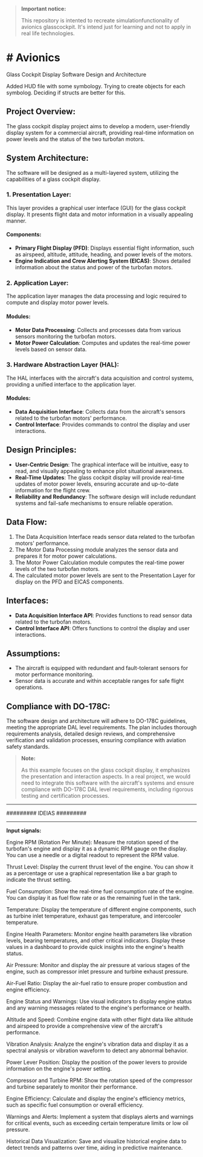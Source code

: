 > **Important notice:**
>
> This repository is intented to recreate simulationfunctionality of avionics glasscockpit.
> It's intend just for learning and not to apply in real life technologies.


<h1># Avionics</h1>

Glass Cockpit Display Software Design and Architecture

Added HUD file with some symbology. Trying to create objects for each symbolog. Deciding if structs are better for this.
<h2>Project Overview:</h2>
    <p>
      The glass cockpit display project aims to develop a modern, user-friendly display system for a commercial aircraft, providing real-time information on power levels and the status of the two turbofan motors.
    </p>
    
<h2>System Architecture:</h2>
    <p>
      The software will be designed as a multi-layered system, utilizing the capabilities of a glass cockpit display.
    </p>
    <h3>1. Presentation Layer:</h3>
      <p>
        This layer provides a graphical user interface (GUI) for the glass cockpit display. It presents flight data and motor information in a visually appealing manner.
      </p>
      <h4>Components:</h4>
      <ul>
          <li>
              <strong>Primary Flight Display (PFD)</strong>: Displays essential flight information, such as airspeed, altitude, attitude, heading, and power levels of the motors.
          </li>
          <li>
              <strong>Engine Indication and Crew Alerting System (EICAS)</strong>: Shows detailed information about the status and power of the turbofan motors.            </li>
      </ul>
    <h3>2. Application Layer:</h3>
      <p>
        The application layer manages the data processing and logic required to compute and display motor power levels.
      </p>
      <h4>Modules:</h4>
      <ul>
          <li>
              <strong>Motor Data Processing</strong>:
              Collects and processes data from various sensors monitoring the turbofan motors.</li>
          <li>
            <strong>Motor Power Calculation</strong>: 
            Computes and updates the real-time power levels based on sensor data.</li>
      </ul>
    <h3>3. Hardware Abstraction Layer (HAL):</h3>
    <p>
      The HAL interfaces with the aircraft's data acquisition and control systems, providing a unified interface to the application layer.
    </p>
    <h4>Modules:</h4>
    <ul>
        <li>
            <strong>Data Acquisition Interface</strong>:
            Collects data from the aircraft's sensors related to the turbofan motors' performance.</li>
        <li>
            <strong>Control Interface</strong>:
            Provides commands to control the display and user interactions.</li>
    </ul>
  <h2>Design Principles:</h2>
    <ul>
        <li>
            <strong>User-Centric Design</strong>:
            The graphical interface will be intuitive, easy to read, and visually appealing to enhance pilot situational awareness.</li>
        <li>
            <strong>Real-Time Updates</strong>:
            The glass cockpit display will provide real-time updates of motor power levels, ensuring accurate and up-to-date information for the flight crew.
        </li>
        <li>
            <strong>Reliability and Redundancy</strong>:
            The software design will include redundant systems and fail-safe mechanisms to ensure reliable operation.</li>
    </ul>
  <h2>Data Flow:</h2>
    <ol>
        <li>The Data Acquisition Interface reads sensor data related to the turbofan motors' performance.</li>
        <li>The Motor Data Processing module analyzes the sensor data and prepares it for motor power calculations.</li>
        <li>The Motor Power Calculation module computes the real-time power levels of the two turbofan motors.</li>
        <li>The calculated motor power levels are sent to the Presentation Layer for display on the PFD and EICAS components.</li>
    </ol>
  <h2>Interfaces:</h2>
    <ul>
        <li>
            <strong>Data Acquisition Interface API</strong>:
            Provides functions to read sensor data related to the turbofan motors.</li>
        <li>
            <strong>Control Interface API</strong>:
            Offers functions to control the display and user interactions.</li>
    </ul>
  <h2>Assumptions:</h2>
    <ul>
        <li>The aircraft is equipped with redundant and fault-tolerant sensors for motor performance monitoring.</li>
        <li>Sensor data is accurate and within acceptable ranges for safe flight operations.</li>
    </ul>
  <h2>Compliance with DO-178C:</h2>
    <p>
      The software design and architecture will adhere to DO-178C guidelines, meeting the appropriate DAL level requirements. The plan includes thorough requirements analysis, detailed design reviews, and comprehensive verification and validation processes, ensuring compliance with aviation safety standards.
    </p>

> **Note:**
>
> As this example focuses on the glass cockpit display, it emphasizes the presentation and interaction aspects.
> In a real project, we would need to integrate this software with the aircraft's systems and ensure compliance with DO-178C DAL level requirements, including rigorous testing and certification processes.



<hr>
######### IDEIAS #########
<hr>

**Input signals:**

Engine RPM (Rotation Per Minute): Measure the rotation speed of the turbofan's engine and display it as a dynamic RPM gauge on the display. You can use a needle or a digital readout to represent the RPM value.

Thrust Level: Display the current thrust level of the engine. You can show it as a percentage or use a graphical representation like a bar graph to indicate the thrust setting.

Fuel Consumption: Show the real-time fuel consumption rate of the engine. You can display it as fuel flow rate or as the remaining fuel in the tank.

Temperature: Display the temperature of different engine components, such as turbine inlet temperature, exhaust gas temperature, and intercooler temperature.

Engine Health Parameters: Monitor engine health parameters like vibration levels, bearing temperatures, and other critical indicators. Display these values in a dashboard to provide quick insights into the engine's health status.

Air Pressure: Monitor and display the air pressure at various stages of the engine, such as compressor inlet pressure and turbine exhaust pressure.

Air-Fuel Ratio: Display the air-fuel ratio to ensure proper combustion and engine efficiency.

Engine Status and Warnings: Use visual indicators to display engine status and any warning messages related to the engine's performance or health.

Altitude and Speed: Combine engine data with other flight data like altitude and airspeed to provide a comprehensive view of the aircraft's performance.

Vibration Analysis: Analyze the engine's vibration data and display it as a spectral analysis or vibration waveform to detect any abnormal behavior.

Power Lever Position: Display the position of the power levers to provide information on the engine's power setting.

Compressor and Turbine RPM: Show the rotation speed of the compressor and turbine separately to monitor their performance.

Engine Efficiency: Calculate and display the engine's efficiency metrics, such as specific fuel consumption or overall efficiency.

Warnings and Alerts: Implement a system that displays alerts and warnings for critical events, such as exceeding certain temperature limits or low oil pressure.

Historical Data Visualization: Save and visualize historical engine data to detect trends and patterns over time, aiding in predictive maintenance.






